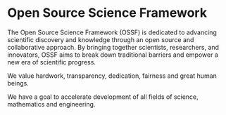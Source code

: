 # Open Source Science Framework

The Open Source Science Framework (OSSF) is dedicated to advancing scientific discovery and knowledge through an open source and collaborative approach. By bringing together scientists, researchers, and innovators, OSSF aims to break down traditional barriers and empower a new era of scientific progress.
  
We value hardwork, transparency, dedication, fairness and great human beings.

We have a goal to accelerate development of all fields of science, mathematics and engineering. 
